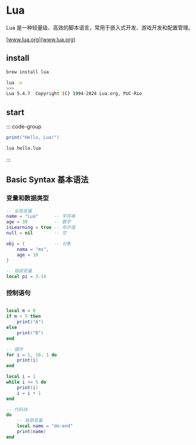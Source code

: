 # Lua

Lua 是一种轻量级、高效的脚本语言，常用于嵌入式开发、游戏开发和配置管理。

[www.lua.org](www.lua.org)

## install

```bash
brew install lua

lua -v
>>>
Lua 5.4.7  Copyright (C) 1994-2024 Lua.org, PUC-Rio
```

## start

::: code-group

```lua [hello.lua]
print("Hello, Lua!")
```

```bash
lua hello.lua
```

:::

## Basic Syntax 基本语法

### 变量和数据类型

```lua
-- 全局变量
name = "Lua"      -- 字符串
age = 30          -- 数字
isLearning = true -- 布尔值
null = nil        -- 空

obj = {           -- 对象
    nama = "ms",
    age = 18
}

-- 局部变量
local pi = 3.14


```

### 控制语句

```lua

local m = 0
if m < 5 then
    print("A")
else
    print("B")
end

-- 循环
for i = 1, 10, 1 do
    print(i)
end

local i = 1
while i <= 5 do
    print(i)
    i = i + 1
end

-- 代码块
do
    -- 局部变量
    local name = "do-end"
    print(name)
end

```
